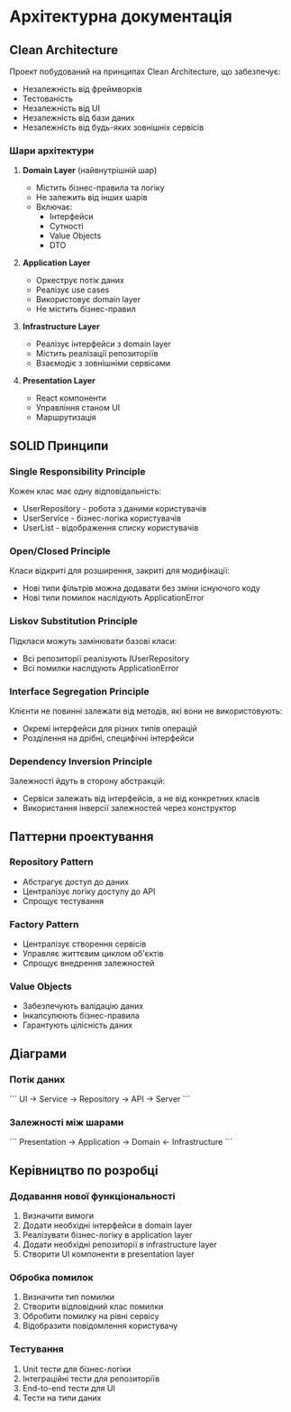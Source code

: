 # Архітектурна документація

## Clean Architecture

Проект побудований на принципах Clean Architecture, що забезпечує:

- Незалежність від фреймворків
- Тестованість
- Незалежність від UI
- Незалежність від бази даних
- Незалежність від будь-яких зовнішніх сервісів

### Шари архітектури

1. **Domain Layer** (найвнутрішній шар)

   - Містить бізнес-правила та логіку
   - Не залежить від інших шарів
   - Включає:
     - Інтерфейси
     - Сутності
     - Value Objects
     - DTO

2. **Application Layer**

   - Оркеструє потік даних
   - Реалізує use cases
   - Використовує domain layer
   - Не містить бізнес-правил

3. **Infrastructure Layer**

   - Реалізує інтерфейси з domain layer
   - Містить реалізації репозиторіїв
   - Взаємодіє з зовнішніми сервісами

4. **Presentation Layer**
   - React компоненти
   - Управління станом UI
   - Маршрутизація

## SOLID Принципи

### Single Responsibility Principle

Кожен клас має одну відповідальність:

- UserRepository - робота з даними користувачів
- UserService - бізнес-логіка користувачів
- UserList - відображення списку користувачів

### Open/Closed Principle

Класи відкриті для розширення, закриті для модифікації:

- Нові типи фільтрів можна додавати без зміни існуючого коду
- Нові типи помилок наслідують ApplicationError

### Liskov Substitution Principle

Підкласи можуть замінювати базові класи:

- Всі репозиторії реалізують IUserRepository
- Всі помилки наслідують ApplicationError

### Interface Segregation Principle

Клієнти не повинні залежати від методів, які вони не використовують:

- Окремі інтерфейси для різних типів операцій
- Розділення на дрібні, специфічні інтерфейси

### Dependency Inversion Principle

Залежності йдуть в сторону абстракцій:

- Сервіси залежать від інтерфейсів, а не від конкретних класів
- Використання інверсії залежностей через конструктор

## Паттерни проектування

### Repository Pattern

- Абстрагує доступ до даних
- Централізує логіку доступу до API
- Спрощує тестування

### Factory Pattern

- Централізує створення сервісів
- Управляє життєвим циклом об'єктів
- Спрощує внедрення залежностей

### Value Objects

- Забезпечують валідацію даних
- Інкапсулюють бізнес-правила
- Гарантують цілісність даних

## Діаграми

### Потік даних

\`\`\`
UI -> Service -> Repository -> API -> Server
\`\`\`

### Залежності між шарами

\`\`\`
Presentation -> Application -> Domain <- Infrastructure
\`\`\`

## Керівництво по розробці

### Додавання нової функціональності

1. Визначити вимоги
2. Додати необхідні інтерфейси в domain layer
3. Реалізувати бізнес-логіку в application layer
4. Додати необхідні репозиторії в infrastructure layer
5. Створити UI компоненти в presentation layer

### Обробка помилок

1. Визначити тип помилки
2. Створити відповідний клас помилки
3. Обробити помилку на рівні сервісу
4. Відобразити повідомлення користувачу

### Тестування

1. Unit тести для бізнес-логіки
2. Інтеграційні тести для репозиторіїв
3. End-to-end тести для UI
4. Тести на типи даних
